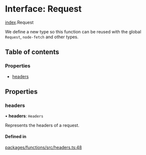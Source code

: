 # Interface: Request

[index](../modules/index.md).Request

We define a new type so this function can be reused with the global `Request`, `node-fetch` and other types.

## Table of contents

### Properties

- [headers](index.Request.md#headers)

## Properties

### headers

• **headers**: `Headers`

Represents the headers of a request.

#### Defined in

[packages/functions/src/headers.ts:48](https://github.com/vercel/vercel/blob/main/packages/functions/src/headers.ts#L48)
